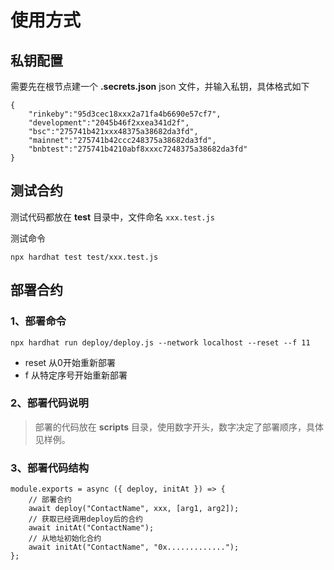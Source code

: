 # 使用方式 

## 私钥配置

需要先在根节点建一个 **.secrets.json** json 文件，并输入私钥，具体格式如下

```
{
    "rinkeby":"95d3cec18xxx2a71fa4b6690e57cf7",
    "development":"2045b46f2xxea341d2f",
    "bsc":"275741b421xxx48375a38682da3fd",
    "mainnet":"275741b42ccc248375a38682da3fd",
    "bnbtest":"275741b4210abf8xxxc7248375a38682da3fd"
}
```

## 测试合约

测试代码都放在 **test** 目录中，文件命名 ``` xxx.test.js ```

测试命令

``` 
npx hardhat test test/xxx.test.js  

```

## 部署合约

### 1、部署命令
```
npx hardhat run deploy/deploy.js --network localhost --reset --f 11

```
* reset  从0开始重新部署
* f 从特定序号开始重新部署

### 2、部署代码说明

> 部署的代码放在 **scripts** 目录，使用数字开头，数字决定了部署顺序，具体见样例。


### 3、部署代码结构

```
module.exports = async ({ deploy, initAt }) => {
    // 部署合约
    await deploy("ContactName", xxx, [arg1, arg2]);
    // 获取已经调用deploy后的合约
    await initAt("ContactName");
    // 从地址初始化合约
    await initAt("ContactName", "0x.............");
};


```
